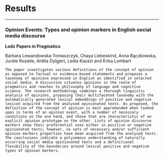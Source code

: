 # Results

- - -

### Opinion Events: Types and opinion markers in English social media discourse

**Lodz Papers in Pragmatics**

Barbara Lewandowska-Tomaszczyk, Chaya Liebeskind, Anna Bączkowska, Jurate Ruzaite, Ardita Dylgjeri, Ledia Kazazi and Erika Lombart


```Abstract
The paper investigates various definitions of the concept of opinion as opposed to factual or evidence-based statements and proposes a taxonomy of opinions expressed in English as identified in selected social media. A discussion situates opinions in the realm of pragmatics and reaches to philosophy of language and cognitive science. The research methodology combines a thorough linguistic analysis of opinions, proposing their multifaceted taxonomy with the automatically generated lexical embeddings of positive and negative lexicon acquired from the analysed opinionated texts. As proposed, the definition of the concept of opinion is best apprehended when looked upon in terms of an opinion event, with a number of necessary conditions on the one hand, and those that are characteristic of an explicit opinion prototype on the other. Lists of opinion discourse markers show their preferential uses either in positive or negative opinionated texts; however, no sets of necessary and/or sufficient opinion markers properties have been acquired from the analysed texts. The conclusions indicate a polysemous understanding of naturally occurring social media opinionated texts and a definitional flexibility of the boundaries around lexical positive and negative types of opinion markers.
```

